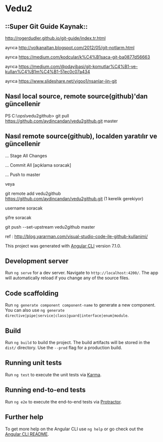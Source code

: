 # Vedu2
## ::Super Git Guide Kaynak::
http://rogerdudler.github.io/git-guide/index.tr.html

ayrıca http://volkanaltan.blogspot.com/2012/05/git-notlarm.html

ayrıca https://medium.com/kodcular/k%C4%B1saca-git-ba0877d56663

ayrıca https://medium.com/@odayibasi/git-komutlar%C4%B1-ve-kullan%C4%B1m%C4%B1-51ec0c07a434

ayrıca https://www.slideshare.net/vigoo1/nsanlar-iin-git


## Nasıl local source, remote source(github)'dan güncellenir
PS C:\ops\vedu2github> git pull https://github.com/aydincandan/vedu2github.git master

## Nasıl remote source(github), localden yaratılır ve güncellenir
... Stage All Changes

... Commit All [açıklama soracak]

... Push to master

veya

git remote add vedu2github https://github.com/aydincandan/vedu2github.git (1 kerelik gerekiyor)

username soracak

şifre soracak

git push --set-upstream vedu2github master

ref : http://blog.yararman.com/visual-studio-code-ile-github-kullanimi/


This project was generated with [Angular CLI](https://github.com/angular/angular-cli) version 7.1.0.

## Development server

Run `ng serve` for a dev server. Navigate to `http://localhost:4200/`. The app will automatically reload if you change any of the source files.

## Code scaffolding

Run `ng generate component component-name` to generate a new component. You can also use `ng generate directive|pipe|service|class|guard|interface|enum|module`.

## Build

Run `ng build` to build the project. The build artifacts will be stored in the `dist/` directory. Use the `--prod` flag for a production build.

## Running unit tests

Run `ng test` to execute the unit tests via [Karma](https://karma-runner.github.io).

## Running end-to-end tests

Run `ng e2e` to execute the end-to-end tests via [Protractor](http://www.protractortest.org/).

## Further help

To get more help on the Angular CLI use `ng help` or go check out the [Angular CLI README](https://github.com/angular/angular-cli/blob/master/README.md).
